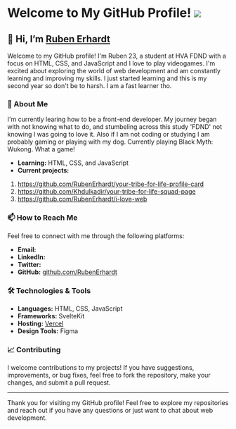 # Welcome to My GitHub Profile! ![](https://komarev.com/ghpvc/?username=RubenErhardt&color=red)

## 👋 Hi, I’m [Ruben Erhardt](https://github.com/RubenErhardt)

Welcome to my GitHub profile! I'm Ruben 23, a student at HVA FDND with a focus on HTML, CSS, and JavaScript and I love to play videogames. I'm excited about exploring the world of web development and am constantly learning and improving my skills. I just started learning and this is my second year so don't be to harsh. I am a fast learner tho.

### 👀 About Me

I'm currently learing how to be a front-end developer. My journey began with not knowing what to do, and stumbeling across this study 'FDND' not knowing I was going to love it. Also if I am not coding or studying I am probably gaming or playing with my dog. Currently playing Black Myth: Wukong. What a game!

- **Learning:** HTML, CSS, and JavaScript
- **Current projects:**
1. https://github.com/RubenErhardt/your-tribe-for-life-profile-card
2. https://github.com/Khdulkadir/your-tribe-for-life-squad-page
3. https://github.com/RubenErhardt/i-love-web

### 📫 How to Reach Me

Feel free to connect with me through the following platforms:

- **Email:** 
- **LinkedIn:** 
- **Twitter:** 
- **GitHub:** [github.com/RubenErhardt](https://github.com/RubenErhardt)

### 🛠️ Technologies & Tools

- **Languages:** HTML, CSS, JavaScript
- **Frameworks:** SvelteKit
- **Hosting:** [Vercel](https://vercel.com/)
- **Design Tools:** Figma

### 📈 Contributing

I welcome contributions to my projects! If you have suggestions, improvements, or bug fixes, feel free to fork the repository, make your changes, and submit a pull request.

---

Thank you for visiting my GitHub profile! Feel free to explore my repositories and reach out if you have any questions or just want to chat about web development.


